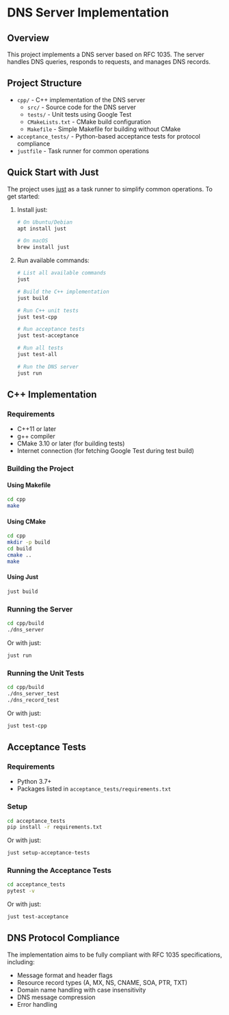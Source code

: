 # DNS Server Implementation

## Overview
This project implements a DNS server based on RFC 1035. The server handles DNS queries, responds to requests, and manages DNS records.

## Project Structure
- `cpp/` - C++ implementation of the DNS server
  - `src/` - Source code for the DNS server
  - `tests/` - Unit tests using Google Test
  - `CMakeLists.txt` - CMake build configuration
  - `Makefile` - Simple Makefile for building without CMake
- `acceptance_tests/` - Python-based acceptance tests for protocol compliance
- `justfile` - Task runner for common operations

## Quick Start with Just

The project uses [just](https://github.com/casey/just) as a task runner to simplify common operations. To get started:

1. Install just:
   ```bash
   # On Ubuntu/Debian
   apt install just
   
   # On macOS
   brew install just
   ```

2. Run available commands:
   ```bash
   # List all available commands
   just
   
   # Build the C++ implementation
   just build
   
   # Run C++ unit tests
   just test-cpp
   
   # Run acceptance tests
   just test-acceptance
   
   # Run all tests
   just test-all
   
   # Run the DNS server
   just run
   ```

## C++ Implementation

### Requirements
- C++11 or later
- g++ compiler
- CMake 3.10 or later (for building tests)
- Internet connection (for fetching Google Test during test build)

### Building the Project
#### Using Makefile
```bash
cd cpp
make
```

#### Using CMake
```bash
cd cpp
mkdir -p build
cd build
cmake ..
make
```

#### Using Just
```bash
just build
```

### Running the Server
```bash
cd cpp/build
./dns_server
```

Or with just:
```bash
just run
```

### Running the Unit Tests
```bash
cd cpp/build
./dns_server_test
./dns_record_test
```

Or with just:
```bash
just test-cpp
```

## Acceptance Tests

### Requirements
- Python 3.7+
- Packages listed in `acceptance_tests/requirements.txt`

### Setup
```bash
cd acceptance_tests
pip install -r requirements.txt
```

Or with just:
```bash
just setup-acceptance-tests
```

### Running the Acceptance Tests
```bash
cd acceptance_tests
pytest -v
```

Or with just:
```bash
just test-acceptance
```

## DNS Protocol Compliance
The implementation aims to be fully compliant with RFC 1035 specifications, including:
- Message format and header flags
- Resource record types (A, MX, NS, CNAME, SOA, PTR, TXT)
- Domain name handling with case insensitivity
- DNS message compression
- Error handling
